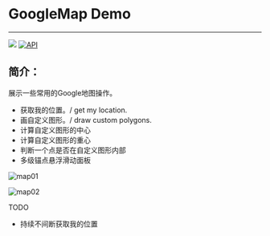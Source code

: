 # GoogleMap Demo
--------------------------

[![](https://img.shields.io/badge/download-demo-blue.svg)](https://github.com/shaoshuai904/GoogleMap_Demo/blob/master/screens/app_v1.0.1_5.apk)
[![API](https://img.shields.io/badge/API-19%2B-green.svg?style=flat)](https://android-arsenal.com/api?level=19)

## 简介：

展示一些常用的Google地图操作。

- 获取我的位置。/ get my location.
- 画自定义图形。/ draw custom polygons.
- 计算自定义图形的中心
- 计算自定义图形的重心
- 判断一个点是否在自定义图形内部
- 多级锚点悬浮滑动面板


![map01](https://github.com/shaoshuai904/GoogleMap_Demo/blob/master/screens/map01.png)

![map02](https://github.com/shaoshuai904/GoogleMap_Demo/blob/master/screens/map02.png)


TODO

- 持续不间断获取我的位置
 